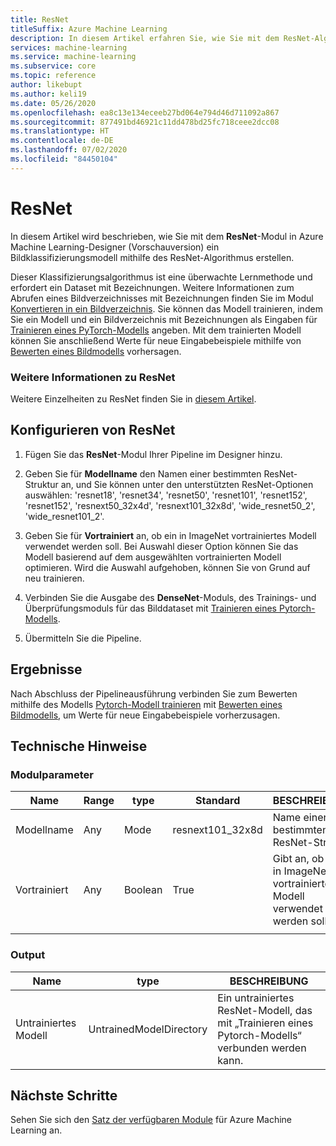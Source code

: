 ```yaml
---
title: ResNet
titleSuffix: Azure Machine Learning
description: In diesem Artikel erfahren Sie, wie Sie mit dem ResNet-Algorithmus ein Bildklassifizierungsmodell erstellen.
services: machine-learning
ms.service: machine-learning
ms.subservice: core
ms.topic: reference
author: likebupt
ms.author: keli19
ms.date: 05/26/2020
ms.openlocfilehash: ea8c13e134eceeb27bd064e794d46d711092a867
ms.sourcegitcommit: 877491bd46921c11dd478bd25fc718ceee2dcc08
ms.translationtype: HT
ms.contentlocale: de-DE
ms.lasthandoff: 07/02/2020
ms.locfileid: "84450104"
---
```

# <a name="resnet"></a>ResNet

In diesem Artikel wird beschrieben, wie Sie mit dem **ResNet**-Modul in Azure Machine Learning-Designer (Vorschauversion) ein Bildklassifizierungsmodell mithilfe des ResNet-Algorithmus erstellen.  

Dieser Klassifizierungsalgorithmus ist eine überwachte Lernmethode und erfordert ein Dataset mit Bezeichnungen. Weitere Informationen zum Abrufen eines Bildverzeichnisses mit Bezeichnungen finden Sie im Modul [Konvertieren in ein Bildverzeichnis](convert-to-image-directory.md). Sie können das Modell trainieren, indem Sie ein Modell und ein Bildverzeichnis mit Bezeichnungen als Eingaben für [Trainieren eines PyTorch-Modells](train-pytorch-model.md) angeben. Mit dem trainierten Modell können Sie anschließend Werte für neue Eingabebeispiele mithilfe von [Bewerten eines Bildmodells](score-image-model.md) vorhersagen.

### <a name="more-about-resnet"></a>Weitere Informationen zu ResNet

Weitere Einzelheiten zu ResNet finden Sie in [diesem Artikel](https://pytorch.org/docs/stable/torchvision/models.html?highlight=resnext101_32x8d#torchvision.models.resnext101_32x8d).

## <a name="how-to-configure-resnet"></a>Konfigurieren von ResNet

1.  Fügen Sie das **ResNet**-Modul Ihrer Pipeline im Designer hinzu.  

2.  Geben Sie für **Modellname** den Namen einer bestimmten ResNet-Struktur an, und Sie können unter den unterstützten ResNet-Optionen auswählen: 'resnet18', 'resnet34', 'resnet50', 'resnet101', 'resnet152', 'resnet152', 'resnext50\_32x4d', 'resnext101\_32x8d', 'wide_resnet50\_2', 'wide_resnet101\_2'.

3.  Geben Sie für **Vortrainiert** an, ob ein in ImageNet vortrainiertes Modell verwendet werden soll. Bei Auswahl dieser Option können Sie das Modell basierend auf dem ausgewählten vortrainierten Modell optimieren. Wird die Auswahl aufgehoben, können Sie von Grund auf neu trainieren.

4.  Verbinden Sie die Ausgabe des **DenseNet**-Moduls, des Trainings- und Überprüfungsmoduls für das Bilddataset mit [Trainieren eines Pytorch-Modells](train-pytorch-model.md). 

5. Übermitteln Sie die Pipeline.

## <a name="results"></a>Ergebnisse

Nach Abschluss der Pipelineausführung verbinden Sie zum Bewerten mithilfe des Modells [Pytorch-Modell trainieren](train-pytorch-model.md) mit [Bewerten eines Bildmodells](score-image-model.md), um Werte für neue Eingabebeispiele vorherzusagen.

## <a name="technical-notes"></a>Technische Hinweise  

###  <a name="module-parameters"></a>Modulparameter  

| Name       | Range | type    | Standard           | BESCHREIBUNG                              |
| ---------- | ----- | ------- | ----------------- | ---------------------------------------- |
| Modellname | Any   | Mode    | resnext101\_32x8d | Name einer bestimmten ResNet-Struktur       |
| Vortrainiert | Any   | Boolean | True              | Gibt an, ob ein in ImageNet vortrainiertes Modell verwendet werden soll |
|            |       |         |                   |                                          |

###  <a name="output"></a>Output  

| Name            | type                    | BESCHREIBUNG                              |
| --------------- | ----------------------- | ---------------------------------------- |
| Untrainiertes Modell | UntrainedModelDirectory | Ein untrainiertes ResNet-Modell, das mit „Trainieren eines Pytorch-Modells“ verbunden werden kann. |

## <a name="next-steps"></a>Nächste Schritte

Sehen Sie sich den [Satz der verfügbaren Module](module-reference.md) für Azure Machine Learning an. 